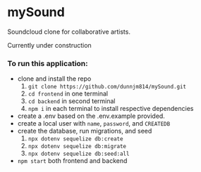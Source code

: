 # mySound
Soundcloud clone for collaborative artists.

Currently under construction

### To run this application:
  * clone and install the repo
    1. `git clone https://github.com/dunnjm814/mySound.git`
    2. `cd frontend` in one terminal
    3. `cd backend` in second terminal
    4. `npm i` in each terminal to install respective dependencies 
  * create a .env based on the .env.example provided.
  * create a local user with `name`, `password`, and `CREATEDB` 
  * create the database, run migrations, and seed 
    1. `npx dotenv sequelize db:create`
    2. `npx dotenv sequelize db:migrate`
    3. `npx dotenv sequelize db:seed:all`
  * `npm start` both frontend and backend
    
